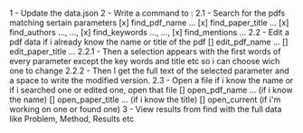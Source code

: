 1 - Update the data.json
2 - Write a command to :
    2.1 - Search for the pdfs matching sertain parameters
        [x] find_pdf_name ...
        [x] find_paper_title ...
        [x] find_authors ..., ...,
        [x] find_keywords ..., ...,
        [x] find_mentions ...
    2.2 - Edit a pdf data if i already know the name or title of the pdf
        [] edit_pdf_name ... 
        [] edit_paper_title ...
        2.2.1 - Then a selection appears with the first words of every parameter except the key words and title etc so i can choose wich one to change
        2.2.2 - Then I get the full text of the selected parameter and a space to write the modified version.
    2.3 - Open a file if i know the name or if i searched one or edited one, open that file
        [] open_pdf_name ... (if i know the name)
        [] open_paper_title ... (if i know the title)
        [] open_current (if i'm working on one or found one)
3 - View results from find with the full data like Problem, Method, Results etc
